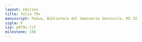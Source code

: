 ```yaml
---
layout: edition
title: folio 79v
manuscript: Padua, Biblioteca del Seminario Vescovile, MS 32
sigla: P
iip: p079v.tif
milestone: 158
---
```

